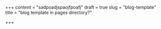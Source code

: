 +++
content = "sadpoadjspaojfpoafj"
draft = true
slug = "blog-template"
title = "blog template in pages directory?"

+++
